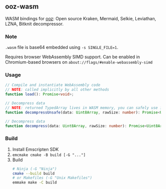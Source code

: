 ## ooz-wasm

WASM bindings for [ooz](https://github.com/powzix/ooz): Open source Kraken, Mermaid, Selkie, Leviathan, LZNA, Bitknit decompressor.

### Note

`.wasm` file is base64 embedded using `-s SINGLE_FILE=1`.

Requires browser WebAssembly SIMD support.
Can be enabled in Chromium-based browsers on `about://flags/#enable-webassembly-simd`

### Usage

```ts
// Compile and instantiate WebAssembly code
// NOTE: called implicitly by all other methods
function load(): Promise<void>;

// Decompress data
// NOTE: returned TypedArray lives in WASM memory, you can safely use it until the next call to decompressUnsafe/decompress
function decompressUnsafe(data: Uint8Array, rawSize: number): Promise<Uint8Array>;

// Decompress data
function decompress(data: Uint8Array, rawSize: number): Promise<Uint8Array>;
```

### Build

1. Install Emscripten SDK
2. `emcmake cmake -B build [-G "..."]`
3. Build
   ```bash
   # Ninja (-G "Ninja")
   cmake --build build
   # or Makefiles (-G "Unix Makefiles")
   emmake make -C build
   ```
